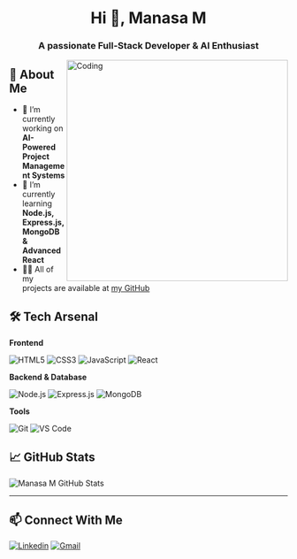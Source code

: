 <h1 align="center">Hi 👋, Manasa M</h1>
<h3 align="center">A passionate Full-Stack Developer & AI Enthusiast</h3>

<img align="right" alt="Coding" width="400" src="https://media.giphy.com/media/qgQUggAC3Pfv687qPC/giphy.gif">

## 🚀 About Me

- 🔭 I’m currently working on **AI-Powered Project Management Systems**
- 🌱 I’m currently learning **Node.js, Express.js, MongoDB & Advanced React**
- 👨‍💻 All of my projects are available at [my GitHub](https://github.com/ManasaM-2203)


## 🛠️ Tech Arsenal

**Frontend**

![HTML5](https://img.shields.io/badge/HTML5-E34F26?style=flat&logo=html5&logoColor=white)
![CSS3](https://img.shields.io/badge/CSS3-1572B6?style=flat&logo=css3&logoColor=white)
![JavaScript](https://img.shields.io/badge/JavaScript-F7DF1E?style=flat&logo=javascript&logoColor=black)
![React](https://img.shields.io/badge/React-20232A?style=flat&logo=react&logoColor=61DAFB)

**Backend & Database**

![Node.js](https://img.shields.io/badge/Node.js-339933?style=flat&logo=node.js&logoColor=white)
![Express.js](https://img.shields.io/badge/Express.js-000000?style=flat&logo=express&logoColor=white)
![MongoDB](https://img.shields.io/badge/MongoDB-4EA94B?style=flat&logo=mongodb&logoColor=white)

**Tools**

![Git](https://img.shields.io/badge/Git-F05032?style=flat&logo=git&logoColor=white)
![VS Code](https://img.shields.io/badge/VSCode-007ACC?style=flat&logo=visual-studio-code&logoColor=white)

## 📈 GitHub Stats

![Manasa M GitHub Stats](https://github-readme-stats.vercel.app/api?username=ManasaM-2203&show_icons=true&theme=radical)

---

## 📫 Connect With Me  

[![Linkedin](https://img.shields.io/badge/LinkedIn-blue?style=flat&logo=linkedin&logoColor=white)](https://www.linkedin.com/in/manasa-m-80a2682a1/)
[![Gmail](https://img.shields.io/badge/Gmail-D14836?style=flat&logo=gmail&logoColor=white)](manasa12.m5@gmail.com)
